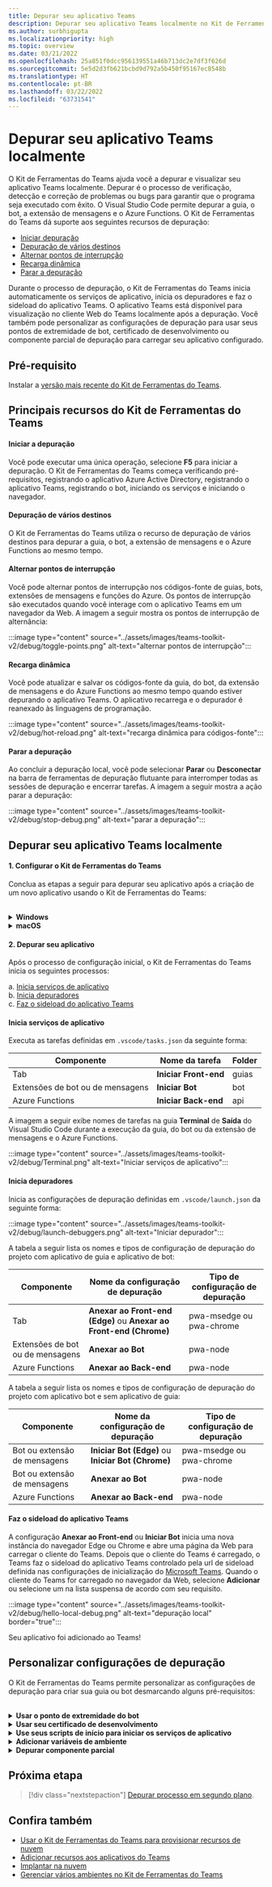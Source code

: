 ```yaml
---
title: Depurar seu aplicativo Teams
description: Depurar seu aplicativo Teams localmente no Kit de Ferramentas do Teams
ms.author: surbhigupta
ms.localizationpriority: high
ms.topic: overview
ms.date: 03/21/2022
ms.openlocfilehash: 25a851f0dcc956139551a46b713dc2e7df3f626d
ms.sourcegitcommit: 5e5d2d3fb621bcbd9d792a5b450f95167ec8548b
ms.translationtype: HT
ms.contentlocale: pt-BR
ms.lasthandoff: 03/22/2022
ms.locfileid: "63731541"
---
```

# <a name="debug-your-teams-app-locally"></a>Depurar seu aplicativo Teams localmente

O Kit de Ferramentas do Teams ajuda você a depurar e visualizar seu aplicativo Teams localmente. Depurar é o processo de verificação, detecção e correção de problemas ou bugs para garantir que o programa seja executado com êxito. O Visual Studio Code permite depurar a guia, o bot, a extensão de mensagens e o Azure Functions. O Kit de Ferramentas do Teams dá suporte aos seguintes recursos de depuração:

* [Iniciar depuração](#start-debugging)
* [Depuração de vários destinos](#multi-target-debugging)
* [Alternar pontos de interrupção](#toggle-breakpoints)
* [Recarga dinâmica](#hot-reload)
* [Parar a depuração](#stop-debugging)  


Durante o processo de depuração, o Kit de Ferramentas do Teams inicia automaticamente os serviços de aplicativo, inicia os depuradores e faz o sideload do aplicativo Teams. O aplicativo Teams está disponível para visualização no cliente Web do Teams localmente após a depuração. Você também pode personalizar as configurações de depuração para usar seus pontos de extremidade de bot, certificado de desenvolvimento ou componente parcial de depuração para carregar seu aplicativo configurado.

## <a name="prerequisite"></a>Pré-requisito

Instalar a [versão mais recente do Kit de Ferramentas do Teams](https://marketplace.visualstudio.com/items?itemName=TeamsDevApp.ms-teams-vscode-extension).

## <a name="key-features-of-teams-toolkit"></a>Principais recursos do Kit de Ferramentas do Teams

#### <a name="start-debugging"></a>Iniciar a depuração

Você pode executar uma única operação, selecione **F5** para iniciar a depuração. O Kit de Ferramentas do Teams começa verificando pré-requisitos, registrando o aplicativo Azure Active Directory, registrando o aplicativo Teams, registrando o bot, iniciando os serviços e iniciando o navegador.

#### <a name="multi-target-debugging"></a>Depuração de vários destinos

O Kit de Ferramentas do Teams utiliza o recurso de depuração de vários destinos para depurar a guia, o bot, a extensão de mensagens e o Azure Functions ao mesmo tempo.

#### <a name="toggle-breakpoints"></a>Alternar pontos de interrupção

Você pode alternar pontos de interrupção nos códigos-fonte de guias, bots, extensões de mensagens e funções do Azure. Os pontos de interrupção são executados quando você interage com o aplicativo Teams em um navegador da Web. A imagem a seguir mostra os pontos de interrupção de alternância:

   :::image type="content" source="../assets/images/teams-toolkit-v2/debug/toggle-points.png" alt-text="alternar pontos de interrupção":::

#### <a name="hot-reload"></a>Recarga dinâmica

Você pode atualizar e salvar os códigos-fonte da guia, do bot, da extensão de mensagens e do Azure Functions ao mesmo tempo quando estiver depurando o aplicativo Teams. O aplicativo recarrega e o depurador é reanexado às linguagens de programação.

   :::image type="content" source="../assets/images/teams-toolkit-v2/debug/hot-reload.png" alt-text="recarga dinâmica para códigos-fonte":::

#### <a name="stop-debugging"></a>Parar a depuração

Ao concluir a depuração local, você pode selecionar **Parar** ou **Desconectar** na barra de ferramentas de depuração flutuante para interromper todas as sessões de depuração e encerrar tarefas. A imagem a seguir mostra a ação parar a depuração:

   :::image type="content" source="../assets/images/teams-toolkit-v2/debug/stop-debug.png" alt-text="parar a depuração":::

## <a name="debug-your-teams-app-locally"></a>Depurar seu aplicativo Teams localmente

#### <a name="1-set-up-your-teams-toolkit"></a>1. Configurar o Kit de Ferramentas do Teams

Conclua as etapas a seguir para depurar seu aplicativo após a criação de um novo aplicativo usando o Kit de Ferramentas do Teams:

<br>

<details>
<summary><b>Windows</b></summary>

1. Selecione **Depurar o Edge** ou **Depurar o Chrome** em **Executar e Depurar** na barra de atividades.

   :::image type="content" source="../assets/images/teams-toolkit-v2/debug/debug-run.png" alt-text="Opção de navegador" border="false":::

1. Selecione **Iniciar Depuração (F5)** ou **Executar** para executar seu aplicativo Teams no modo de depuração.

   :::image type="content" source="../assets/images/teams-toolkit-v2/debug/start-debugging.png" alt-text="Iniciar depuração" border="false":::

3. Selecione **Entrar** para sua conta Microsoft 365.

   :::image type="content" source="../assets/images/teams-toolkit-v2/debug/microsoft365-signin.png" alt-text="Entrar" border="true":::


   > [!TIP]
   > Você pode selecionar **Ler mais** para saber mais sobre o Programa para Desenvolvedores do Microsoft 365. O navegador da Web padrão é aberto para permitir que você entre na sua conta Microsoft 365 usando suas credenciais.

4. Selecione **Instalar** para a instalação do certificado de desenvolvimento para localhost.

    :::image type="content" source="../assets/images/teams-toolkit-v2/debug/install-certificate.png" alt-text="certificado" border="true":::

   > [!TIP]
   > Você pode selecionar **Saiba mais** para saber mais sobre o certificado de desenvolvimento.

5. Selecione **Sim** se a caixa de diálogo a seguir for exibida:

    :::image type="content" source="../assets/images/teams-toolkit-v2/debug/development-certificate.png" alt-text="autoridade de certificação" border="true":::

O Kit de Ferramentas inicia uma nova instância do navegador Edge ou Chrome, dependendo da seleção e abre uma página da Web para carregar o cliente do Teams.  

</details>

<details>
<summary><b>macOS</b></summary>

1. Selecione **Depurar o Edge** ou **Depurar o Chrome** em **Executar e Depurar** na barra de atividades.

   :::image type="content" source="../assets/images/teams-toolkit-v2/debug/debug-run.png" alt-text="Listas de navegadores" border="false":::

1. Selecione **Iniciar Depuração (F5)** ou **Executar** para executar seu aplicativo Teams no modo de depuração.

   :::image type="content" source="../assets/images/teams-toolkit-v2/debug/start-debugging.png" alt-text="Depurar seu aplicativo" border="false":::

3. Selecione **Entrar** para sua conta Microsoft 365.

   :::image type="content" source="../assets/images/teams-toolkit-v2/debug/microsoft365-signin.png" alt-text="Entrar na conta M365" border="true":::

   > [!TIP]
   > Você pode selecionar **Ler mais** para saber mais sobre o Programa para Desenvolvedores do Microsoft 365. O navegador da Web padrão é aberto para permitir que você entre na sua conta Microsoft 365 usando suas credenciais.

4. Selecione **Instalar** para instalar o certificado de desenvolvimento para localhost.

    :::image type="content" source="../assets/images/teams-toolkit-v2/debug/install-certificate.png" alt-text="certificado" border="true":::

   > [!TIP]
   > Você pode selecionar **Saiba mais** para saber mais sobre o certificado de desenvolvimento.

5. Insira seu **Nome de Usuário** e **Senha** e selecione **Atualizar Configurações** na caixa de diálogo a seguir:

    :::image type="content" source="../assets/images/teams-toolkit-v2/debug/mac-settings.png" alt-text="logon do mac" border="true":::

O Kit de Ferramentas inicia uma nova instância do navegador Edge ou Chrome, dependendo da seleção e abre uma página da Web para carregar o cliente do Teams. 

</details>


#### <a name="2-debug-your-app"></a>2. Depurar seu aplicativo 

Após o processo de configuração inicial, o Kit de Ferramentas do Teams inicia os seguintes processos:

  a. [Inicia serviços de aplicativo](#starts-app-services) </br>
  b. [Inicia depuradores](#launches-debuggers)   </br>
  c. [Faz o sideload do aplicativo Teams](#sideloads-the-teams-app)
        
#### <a name="starts-app-services"></a>Inicia serviços de aplicativo

Executa as tarefas definidas em `.vscode/tasks.json` da seguinte forma:

|  Componente |  Nome da tarefa  | Folder |
| --- | --- | --- |
|  Tab |  **Iniciar Front-end** |  guias |
|  Extensões de bot ou de mensagens |  **Iniciar Bot** |  bot |
|  Azure Functions |  **Iniciar Back-end** |  api |

A imagem a seguir exibe nomes de tarefas na guia **Terminal** de **Saída** do Visual Studio Code durante a execução da guia, do bot ou da extensão de mensagens e o Azure Functions.

:::image type="content" source="../assets/images/teams-toolkit-v2/debug/Terminal.png" alt-text="Iniciar serviços de aplicativo":::

#### <a name="launches-debuggers"></a>Inicia depuradores

Inicia as configurações de depuração definidas em `.vscode/launch.json` da seguinte forma:

:::image type="content" source="../assets/images/teams-toolkit-v2/debug/launch-debuggers.png" alt-text="Iniciar depurador":::

A tabela a seguir lista os nomes e tipos de configuração de depuração do projeto com aplicativo de guia e aplicativo de bot:

|  Componente |  Nome da configuração de depuração  | Tipo de configuração de depuração |
| --- | --- | --- |
|  Tab |  **Anexar ao Front-end (Edge)** ou  **Anexar ao Front-end (Chrome)**  |  pwa-msedge ou pwa-chrome  |
|  Extensões de bot ou de mensagens |   **Anexar ao Bot** |  pwa-node |
| Azure Functions |   **Anexar ao Back-end** |  pwa-node |

A tabela a seguir lista os nomes e tipos de configuração de depuração do projeto com aplicativo bot e sem aplicativo de guia:

|  Componente |  Nome da configuração de depuração  | Tipo de configuração de depuração  |
| --- | --- | --- |
|  Bot ou extensão de mensagens  | **Iniciar Bot (Edge)** ou  **Iniciar Bot (Chrome)**  |   pwa-msedge ou pwa-chrome  |
|  Bot ou extensão de mensagens  |   **Anexar ao Bot** |  pwa-node  |
|  Azure Functions |  **Anexar ao Back-end** |  pwa-node |

#### <a name="sideloads-the-teams-app"></a>Faz o sideload do aplicativo Teams

A configuração **Anexar ao Front-end** ou **Iniciar Bot** inicia uma nova instância do navegador Edge ou Chrome e abre uma página da Web para carregar o cliente do Teams. Depois que o cliente do Teams é carregado, o Teams faz o sideload do aplicativo Teams controlado pela url de sideload definida nas configurações de inicialização do [Microsoft Teams](https://teams.microsoft.com/l/app/>${localTeamsAppId}?installAppPackage=true&webjoin=true&${account-hint}).  Quando o cliente do Teams for carregado no navegador da Web, selecione **Adicionar** ou selecione um na lista suspensa de acordo com seu requisito.

   :::image type="content" source="../assets/images/teams-toolkit-v2/debug/hello-local-debug.png" alt-text="depuração local" border="true":::

   Seu aplicativo foi adicionado ao Teams!

## <a name="customize-debug-settings"></a>Personalizar configurações de depuração

O Kit de Ferramentas do Teams permite personalizar as configurações de depuração para criar sua guia ou bot desmarcando alguns pré-requisitos:

<br>

<details>
<summary><b>Usar o ponto de extremidade do bot</b></summary>

1. Nas configurações do Visual Studio Code, desmarque **Verificar se Ngrok está instalado e foi iniciado (ngrok)**.

1. Defina a configuração botDomain e botEndpoint em `.fx/configs/localSettings.json` para seu domínio e ponto de extremidade.

:::image type="content" source="../assets/images/teams-toolkit-v2/debug/bot-endpoint.png" alt-text="Personalizar o ponto de extremidade do bot":::

</details>

<details>
<summary><b>Usar seu certificado de desenvolvimento</b></summary>

1. Nas configurações do Visual Studio Code, desmarque **Verificar se o certificado de desenvolvimento é confiável (devCert)**.

1. Defina a configuração sslCertFile e sslKeyFile em `.fx/configs/localSettings.json` no caminho do arquivo de certificado e no caminho do arquivo de chave.

:::image type="content" source="../assets/images/teams-toolkit-v2/debug/development-certificate-customize.png" alt-text="Personalizar certificado":::

</details>

<details>
<summary><b>Use seus scripts de início para iniciar os serviços de aplicativo</b></summary>

1. Para guia, atualize o script `dev:teamsfx` em `tabs/package.json`.

1. Para extensão de bot ou de mensagens, atualize o script `dev:teamsfx` em `bot/package.json`.

1. Para o Azure Functions, atualize o script `dev:teamsfx` em `api/package.json` e para o TypeScript, atualize o script `watch:teamsfx`.

   > [!NOTE]
   > Atualmente, a guia, o bot, os aplicativos de extensão de mensagens e portas do Azure Functions não dão suporte à personalização.

</details>

<details>
<summary><b>Adicionar variáveis de ambiente</b></summary>

Você pode adicionar variáveis de ambiente ao arquivo `.env.teamsfx.local` para guia, bot, extensão de mensagens e Azure Functions. O Kit de Ferramentas do Teams carrega as variáveis de ambiente adicionadas para iniciar serviços durante a depuração local.

 > [!NOTE]
 > Certifique-se de iniciar uma nova depuração local depois de adicionar novas variáveis de ambiente, pois elas não dão suporte à recarga dinâmica.

</details>

<details>
<summary><b>Depurar componente parcial</b></summary>


O Kit de Ferramentas do Teams utiliza a depuração de vários destinos do Visual Studio Code para depurar a guia, o bot, a extensão de mensagens e o Azure Functions ao mesmo tempo. Você pode atualizar `.vscode/launch.json` e `.vscode/tasks.json` para depurar componente parcial. Se você quiser depurar a guia somente em uma guia mais bot com o projeto do Azure Functions, use as seguintes etapas:

1. Comentário **Anexar ao Bot** e **Anexar ao Back-end** do composto de depuração em `.vscode/launch.json`

   ```json
   {
       "name": "Debug (Edge)",
        "configurations": [
           "Attach to Frontend (Edge)",
           // "Attach to Bot",
           // "Attach to Backend""
           ],
           "preLaunchTask": "Pre Debug Check & Start All",
           "presentation": {
               "group": "all",
               "order": 1
           },
           "stopAll": true

   }
   ```

2. Comentário **Iniciar Back-end** e Iniciar Bot a partir da tarefa Iniciar Tudo em .vscode/tasks.json

   ```json
   {
                                           
       "label": "Start All",
       "dependsOn": [
           "Start Frontend",
             // "Start Backend",
             // "Start Bot"

         ]
              
   }
   ```

</details>


## <a name="next-step"></a>Próxima etapa

> [!div class="nextstepaction"]
> [Depurar processo em segundo plano](debug-background-process.md).

## <a name="see-also"></a>Confira também

* [Usar o Kit de Ferramentas do Teams para provisionar recursos de nuvem](provision.md)
* [Adicionar recursos aos aplicativos do Teams](add-capability.md)
* [Implantar na nuvem](deploy.md)
* [Gerenciar vários ambientes no Kit de Ferramentas do Teams](TeamsFx-multi-env.md)
